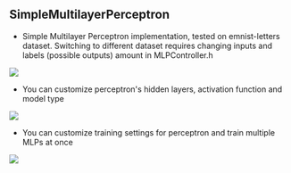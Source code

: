 ## SimpleMultilayerPerceptron

- Simple Multilayer Perceptron implementation, tested on emnist-letters dataset. Switching to different dataset requires changing inputs and labels (possible outputs) amount in MLPController.h

![](https://github.com/maybeIllchangeitlater/SimpleMultilayerPerceptron/blob/main/Examples/guessing.gif)

- You can customize perceptron's hidden layers, activation function and model type

![](https://github.com/maybeIllchangeitlater/SimpleMultilayerPerceptron/blob/main/Examples/aboba.gif)

- You can customize training settings for perceptron and train multiple MLPs at once

![](https://github.com/maybeIllchangeitlater/SimpleMultilayerPerceptron/blob/main/Examples/schedule.gif)
